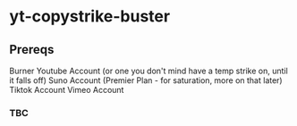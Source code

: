 # yt-copystrike-buster

## Prereqs
Burner Youtube Account (or one you don't mind have a temp strike on, until it falls off)
Suno Account (Premier Plan - for saturation, more on that later)
Tiktok Account
Vimeo Account

### TBC
